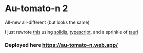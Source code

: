 # Au-tomato-n 2

All-new all-different (but looks the same)

I just rewrote [this](https://github.com/IEHIQ/au-tomato-n) using [solidjs](https://www.solidjs.com/), [typescript](https://www.typescriptlang.org/), and a sprinkle of [tauri](https://tauri.app/)


### Deployed here https://au-tomato-n.web.app/
